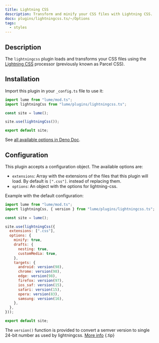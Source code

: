 ```yaml
---
title: Lightning CSS
description: Transform and minify your CSS files with Lightning CSS.
docs: plugins/lightningcss.ts/~/Options
tags:
  - styles
---
```


## Description

The `lightningcss` plugin loads and transforms your CSS files using the
[Lightning CSS](https://github.com/parcel-bundler/lightningcss) processor
(previously known as Parcel CSS).

## Installation

Import this plugin in your `_config.ts` file to use it:

```js
import lume from "lume/mod.ts";
import lightningCss from "lume/plugins/lightningcss.ts";

const site = lume();

site.use(lightningCss());

export default site;
```

See
[all available options in Deno Doc](https://doc.deno.land/https/deno.land/x/lume/plugins/parcel_css.ts/~/Options).

## Configuration

This plugin accepts a configuration object. The available options are:

- `extensions`: Array with the extensions of the files that this plugin will
  load. By default is `[".css"]`. instead of replacing them.
- `options`: An object with the options for lightning-css.

Example with the default configuration:

```js
import lume from "lume/mod.ts";
import lightningCss, { version } from "lume/plugins/lightningcss.ts";

const site = lume();

site.use(lightningCss({
  extensions: [".css"],
  options: {
    minify: true,
    drafts: {
      nesting: true,
      customMedia: true,
    },
    targets: {
      android: version(98),
      chrome: version(98),
      edge: version(98),
      firefox: version(97),
      ios_saf: version(15),
      safari: version(15),
      opera: version(83),
      samsung: version(16),
    },
  },
}));

export default site;
```

The `version()` function is provided to convert a semver version to single
24-bit number as used by lightningcss.
[More info](https://github.com/parcel-bundler/lightningcss#from-node) {.tip}
